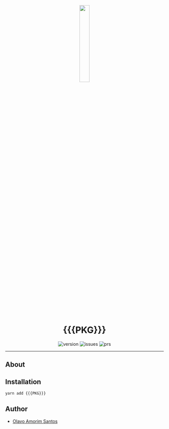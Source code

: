 <div align="center">
  <img src=".config/assets/logo.png?raw=true" width="25%">
</div>

<h1 align="center">{{{PKG}}}</h1>

<p align="center">
  <img alt="version" src="https://img.shields.io/npm/v/{{{PKG}}}.svg">
  <img alt="issues" src="https://img.shields.io/github/issues/micrajs/library-template.svg">
  <img alt="prs" src="https://img.shields.io/github/issues-pr/micrajs/library-template.svg">
</p>

<hr />

## About

<!-- TODO -->

## Installation

```sh
yarn add {{{PKG}}}
```

## Author

- [Olavo Amorim Santos](https://github.com/olavoasantos)
